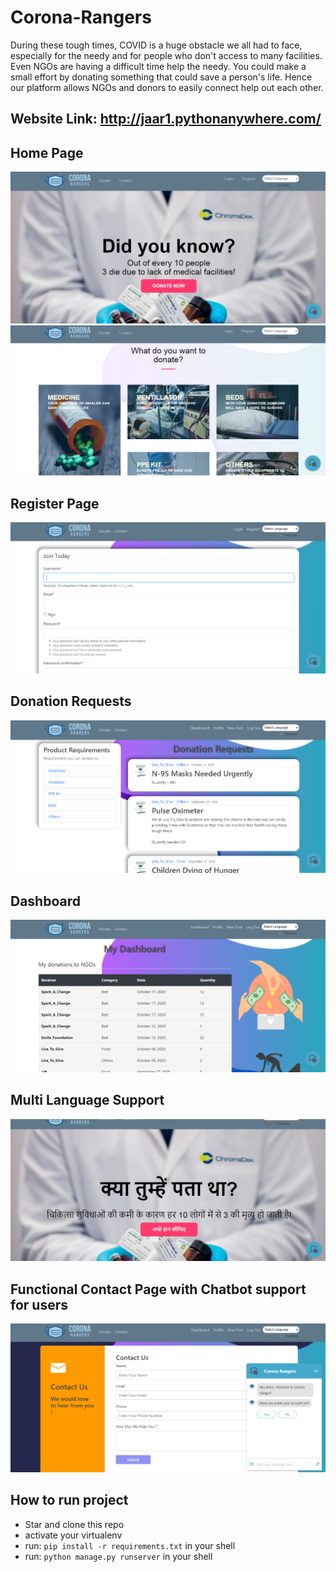 # Corona-Rangers
During these tough times, COVID is a huge obstacle we all had to face, especially for the needy and for people who don't access to many facilities. Even NGOs are having a difficult time help the needy. You could make a small effort by donating something that could save a person's life. Hence our platform allows NGOs and donors to easily connect help out each other.<br>

## Website Link: http://jaar1.pythonanywhere.com/

## Home Page
<img src='images/1.png' >
<img src='images/2.png' >

## Register Page
<img src='images/3.png' >

## Donation Requests
<img src='images/4.png' >

## Dashboard
<img src='images/5.png'  >

## Multi Language Support
<img src='images/6.png'  >

## Functional Contact Page with Chatbot support for users
<img src='images/7.png'  >

## How to run project
 - Star and clone this repo
 - activate your virtualenv
 - run: `pip install -r requirements.txt` in your shell
 - run: `python manage.py runserver` in your shell
